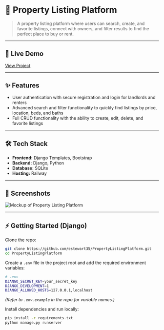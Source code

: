 # 📌 Property Listing Platform

> A property listing platform where users can search, create, and favorite listings, connect with owners, and filter results to find the perfect place to buy or rent. 

---

## 🚀 Live Demo  
[View Project](https://property-listing-platform.up.railway.app/)

---

## ✨ Features  
- User authentication with secure registration and login for landlords and renters
- Advanced search and filter functionality to quickly find listings by price, location, beds, and baths
- Full CRUD functionality with the ability to create, edit, delete, and favorite listings

---

## 🛠️ Tech Stack  
- **Frontend:** Django Templates, Bootstrap
- **Backend:** Django, Python
- **Database:** SQLite
- **Hosting:** Railway  

---

## 📸 Screenshots  
<img src="https://ethanstewart.dev/mockups/propertylistingplatform_mockup_dark.svg" alt="Mockup of Property Listing Platform" style="max-width:100%; height:auto;" />


---

## ⚡ Getting Started (Django)

Clone the repo:  
```bash
git clone https://github.com/estewart35/PropertyListingPlatform.git
cd PropertyListingPlatform
```

Create a `.env` file in the project root and add the required environment variables:
```bash
# .env
DJANGO_SECRET_KEY=your_secret_key
DJANGO_DEVELOPMENT=1
DJANGO_ALLOWED_HOSTS=127.0.0.1,localhost
```
*(Refer to `.env.example` in the repo for variable names.)*

Install dependencies and run locally:
```bash
pip install -r requirements.txt
python manage.py runserver
```
